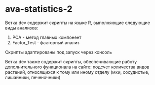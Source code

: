 # ava-statistics-2

Ветка dev содержит скрипты на языке R, выполняющие следующие виды анализов:

1. PCA - метод главных компонент
2. Factor_Test - факторный анализ

Скрипты адаптированы под запуск через консоль

Ветка dev также содержит скрипты, обеспечивающие работу дополнительного функционала на сайте:
подсчет количества видов растений, относящихся к тому или иному отделу (мхи, сосудистые, лишайники, печеночники)
